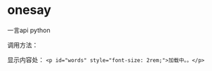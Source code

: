 # onesay
一言api python


调用方法：
<script src="https://cdn.valarx.com/sentence/sentence.js" charset="utf-8"></script>
显示内容处：
`<p id="words" style="font-size: 2rem;">加载中。。</p>`
